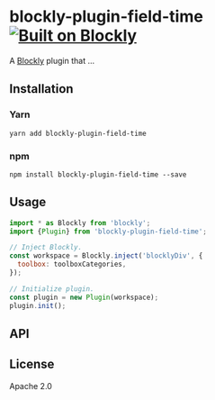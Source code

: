 # blockly-plugin-field-time [![Built on Blockly](https://tinyurl.com/built-on-blockly)](https://github.com/google/blockly)

<!--
  - TODO: Edit plugin description.
  -->
A [Blockly](https://www.npmjs.com/package/blockly) plugin that ...

## Installation

### Yarn
```
yarn add blockly-plugin-field-time
```

### npm
```
npm install blockly-plugin-field-time --save
```

## Usage

<!--
  - TODO: Update usage.
  -->
```js
import * as Blockly from 'blockly';
import {Plugin} from 'blockly-plugin-field-time';

// Inject Blockly.
const workspace = Blockly.inject('blocklyDiv', {
  toolbox: toolboxCategories,
});

// Initialize plugin.
const plugin = new Plugin(workspace);
plugin.init();
```

## API

<!--
  - TODO: describe the API.
  -->

## License
Apache 2.0
